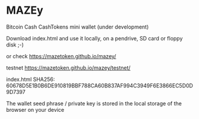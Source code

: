 # MAZEy

Bitcoin Cash CashTokens mini wallet (under development)

Download index.html and use it locally, on a pendrive, SD card or floppy disk ;-)

or check https://mazetoken.github.io/mazey/

testnet https://mazetoken.github.io/mazey/testnet/

index.html SHA256: 60678D5E1B0B6DE910819BBF788CA60B837AF994C3949F6E3866EC5D0D9D7397

The wallet seed phrase / private key is stored in the local storage of the browser on your device